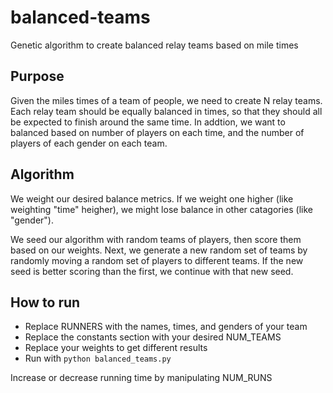 # balanced-teams

Genetic algorithm to create balanced relay teams based on mile times

## Purpose

Given the miles times of a team of people, we need to create N relay teams. Each
relay team should be equally balanced in times, so that they should all be
expected to finish around the same time. In addtion, we want to balanced based
on number of players on each time, and the number of players of each gender on
each team.

## Algorithm

We weight our desired balance metrics. If we weight one higher (like weighting
"time" heigher), we might lose balance in other catagories (like "gender").

We seed our algorithm with random teams of players, then score them based on our
weights. Next, we generate a new random set of teams by randomly moving a random
set of players to different teams. If the new seed is better scoring than the
first, we continue with that new seed.

## How to run

 - Replace RUNNERS with the names, times, and genders of your team
 - Replace the constants section with your desired NUM_TEAMS
 - Replace your weights to get different results
 - Run with `python balanced_teams.py`

Increase or decrease running time by manipulating NUM_RUNS
